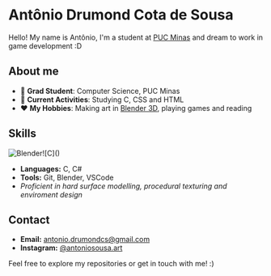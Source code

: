 # Antônio Drumond Cota de Sousa

Hello! My name is Antônio, I'm a student at [PUC Minas](https://www.pucminas.br/destaques/Paginas/default.aspx) and dream to work in game development :D


## About me

- 📖 **Grad Student**: Computer Science, PUC Minas
- 🌱 **Current Activities**: Studying C, CSS and HTML
- ❤️ **My Hobbies**: Making art in [Blender 3D](blender.org), playing games and reading


## Skills

![Blender]([https://www.blender.org/](https://download.blender.org/branding/community/blender_community_badge_orange.png))![C]()

- **Languages:** C, C#
- **Tools:** Git, Blender, VSCode
- *Proficient in hard surface modelling, procedural texturing and enviroment design*


## Contact

- **Email:** antonio.drumondcs@gmail.com
- **Instagram:** [@antoniosousa.art](https://www.instagram.com/antoniosousa.art/)


Feel free to explore my repositories or get in touch with me! :)
